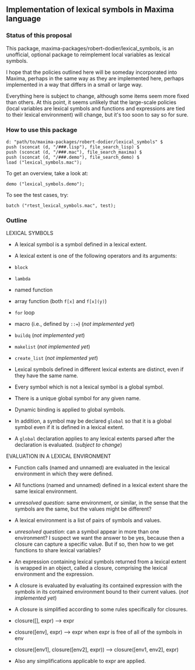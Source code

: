 ## Implementation of lexical symbols in Maxima language

### Status of this proposal

This package, maxima-packages/robert-dodier/lexical\_symbols,
is an unofficial, optional package to reimplement local variables as lexical symbols.

I hope that the policies outlined here will be someday incorporated into Maxima,
perhaps in the same way as they are implemented here, perhaps implemented in a way
that differs in a small or large way.

Everything here is subject to change, although some items seem more fixed than others.
At this point, it seems unlikely that the large-scale policies
(local variables are lexical symbols and functions and expressions are tied to their lexical environment)
will change, but it's too soon to say so for sure.

### How to use this package

```
d: "path/to/maxima-packages/robert-dodier/lexical_symbols" $
push (sconcat (d, "/###.lisp"), file_search_lisp) $
push (sconcat (d, "/###.mac"), file_search_maxima) $
push (sconcat (d, "/###.demo"), file_search_demo) $
load ("lexical_symbols.mac");
```

To get an overview, take a look at:
```
demo ("lexical_symbols.demo");
```

To see the test cases, try:
```
batch ("rtest_lexical_symbols.mac", test);
```

### Outline
 
 LEXICAL SYMBOLS

 * A lexical symbol is a symbol defined in a lexical extent.

 * A lexical extent is one of the following operators and its arguments:
  * `block`
  * `lambda`
  * named function
  * array function (both `f[x]` and `f[x](y)`)
  * `for` loop
  * macro (i.e., defined by `::=`) (*not implemented yet*)
  * `buildq` (*not implemented yet*)
  * `makelist` (*not implemented yet*)
  * `create_list` (*not implemented yet*)

 * Lexical symbols defined in different lexical extents are distinct, even if they have the same name.

 * Every symbol which is not a lexical symbol is a global symbol.
  * There is a unique global symbol for any given name.
  * Dynamic binding is applied to global symbols.

 * In addition, a symbol may be declared `global` so that it is a global symbol
   even if it is defined in a lexical extent.
  * A `global` declaration applies to any lexical extents parsed after the declaration is evaluated. (*subject to change*)

 EVALUATION IN A LEXICAL ENVIRONMENT

 * Function calls (named and unnamed) are evaluated in the lexical environment in which they were defined.

 * All functions (named and unnamed) defined in a lexical extent share the same lexical environment.
  * *unresolved question*: same environment, or similar, in the sense that the symbols are the same,
    but the values might be different?

 * A lexical environment is a list of pairs of symbols and values.
  * *unresolved question*: can a symbol appear in more than one environment?
    I suspect we want the answer to be yes, because then a closure can capture a specific value.
    But if so, then how to we get functions to share lexical variables?

 * An expression containing lexical symbols returned from a lexical extent
   is wrapped in an object, called a closure, comprising the lexical environment and the expression.

 * A closure is evaluated by evaluating its contained expression with the symbols
   in its contained environment bound to their current values. (*not implemented yet*)

 * A closure is simplified according to some rules specifically for closures.
  * closure([], expr) --> expr
  * closure([env], expr) --> expr when expr is free of all of the symbols in env
  * closure([env1], closure([env2], expr)) --> closure([env1, env2], expr)

 * Also any simplifications applicable to expr are applied.
